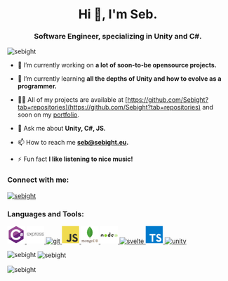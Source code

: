 <h1 align="center">Hi 👋, I'm Seb.</h1>
<h3 align="center">Software Engineer, specializing in Unity and C#.</h3>

<p align="left"> <img src="https://komarev.com/ghpvc/?username=sebight&label=Profile%20views&color=0e75b6&style=flat" alt="sebight" /> </p>

- 🔭 I’m currently working on **a lot of soon-to-be opensource projects.**

- 🌱 I’m currently learning **all the depths of Unity and how to evolve as a programmer.**

- 👨‍💻 All of my projects are available at [https://github.com/Sebight?tab=repositories](https://github.com/Sebight?tab=repositories) and soon on my [portfolio](https://sebight.eu).

- 💬 Ask me about **Unity, C#, JS.**

- 📫 How to reach me **seb@sebight.eu.**

- ⚡ Fun fact **I like listening to nice music!**

<h3 align="left">Connect with me:</h3>
<p align="left">
<a href="https://www.hackerrank.com/sebight" target="blank"><img align="center" src="https://raw.githubusercontent.com/rahuldkjain/github-profile-readme-generator/master/src/images/icons/Social/hackerrank.svg" alt="sebight" height="30" width="40" /></a>
</p>

<h3 align="left">Languages and Tools:</h3>
<p align="left"> <a href="https://www.w3schools.com/cs/" target="_blank" rel="noreferrer"> <img src="https://raw.githubusercontent.com/devicons/devicon/master/icons/csharp/csharp-original.svg" alt="csharp" width="40" height="40"/> </a> <a href="https://expressjs.com" target="_blank" rel="noreferrer"> <img src="https://raw.githubusercontent.com/devicons/devicon/master/icons/express/express-original-wordmark.svg" alt="express" width="40" height="40"/> </a> <a href="https://git-scm.com/" target="_blank" rel="noreferrer"> <img src="https://www.vectorlogo.zone/logos/git-scm/git-scm-icon.svg" alt="git" width="40" height="40"/> </a> <a href="https://developer.mozilla.org/en-US/docs/Web/JavaScript" target="_blank" rel="noreferrer"> <img src="https://raw.githubusercontent.com/devicons/devicon/master/icons/javascript/javascript-original.svg" alt="javascript" width="40" height="40"/> </a> <a href="https://www.mongodb.com/" target="_blank" rel="noreferrer"> <img src="https://raw.githubusercontent.com/devicons/devicon/master/icons/mongodb/mongodb-original-wordmark.svg" alt="mongodb" width="40" height="40"/> </a> <a href="https://nodejs.org" target="_blank" rel="noreferrer"> <img src="https://raw.githubusercontent.com/devicons/devicon/master/icons/nodejs/nodejs-original-wordmark.svg" alt="nodejs" width="40" height="40"/> </a> <a href="https://svelte.dev" target="_blank" rel="noreferrer"> <img src="https://upload.wikimedia.org/wikipedia/commons/1/1b/Svelte_Logo.svg" alt="svelte" width="40" height="40"/> </a> <a href="https://www.typescriptlang.org/" target="_blank" rel="noreferrer"> <img src="https://raw.githubusercontent.com/devicons/devicon/master/icons/typescript/typescript-original.svg" alt="typescript" width="40" height="40"/> </a> <a href="https://unity.com/" target="_blank" rel="noreferrer"> <img src="https://www.vectorlogo.zone/logos/unity3d/unity3d-icon.svg" alt="unity" width="40" height="40"/> </a> </p>

<p><img align="left" src="https://github-readme-stats.vercel.app/api/top-langs?username=sebight&show_icons=true&locale=en&layout=compact&hide=shaderlab, hlsl, mathematica, shell" alt="sebight" /></p>

<p>&nbsp;<img align="center" src="https://github-readme-stats.vercel.app/api?username=sebight&show_icons=true&locale=en&count_private=true" alt="sebight" /></p>

<p><img align="center" src="https://github-readme-streak-stats.herokuapp.com/?user=sebight&" alt="sebight" /></p>

